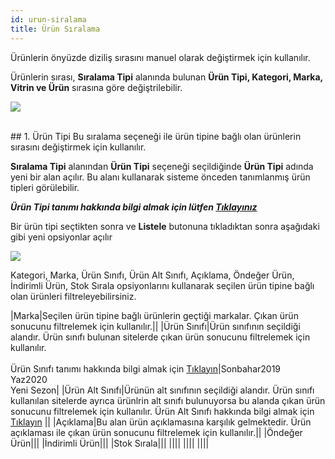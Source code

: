 ```yaml
---
id: urun-siralama
title: Ürün Sıralama
---
```


Ürünlerin önyüzde diziliş sırasını manuel olarak değiştirmek için kullanılır.

Ürünlerin sırası, **Sıralama Tipi** alanında bulunan **Ürün Tipi, Kategori, Marka, Vitrin ve Ürün** sırasına göre değiştrilebilir. 

![](https://snag.gy/NZzYib.jpg)

<br>
## 1. Ürün Tipi
Bu sıralama seçeneği ile ürün tipine bağlı olan ürünlerin sırasını değiştirmek için kullanılır. 

**Sıralama Tipi** alanından **Ürün Tipi** seçeneği seçildiğinde **Ürün Tipi** adında yeni bir alan açılır. Bu alanı kullanarak sisteme önceden tanımlanmış ürün tipleri görülebilir.

***Ürün Tipi tanımı hakkında bilgi almak için lütfen [Tıklayınız](#)***

Bir ürün tipi seçtikten sonra ve **Listele** butonuna tıkladıktan sonra aşağıdaki gibi yeni opsiyonlar açılır



![](https://snag.gy/1douUe.jpg)

Kategori, Marka, Ürün Sınıfı, Ürün Alt Sınıfı, Açıklama, Öndeğer Ürün, İndirimli Ürün, Stok Sırala opsiyonlarını kullanarak seçilen ürün tipine bağlı olan ürünleri filtreleyebilirsiniz.
<br>




|Marka|Seçilen ürün tipine bağlı ürünlerin geçtiği markalar. Çıkan ürün sonucunu filtrelemek için kullanılır.||
|Ürün Sınıfı|Ürün sınıfının seçildiği alandır. Ürün sınıfı bulunan sitelerde çıkan ürün sonucunu filtrelemek için kullanılır.<br><br>Ürün Sınıfı tanımı hakkında bilgi almak için [Tıklayın](#)|Sonbahar2019<br>Yaz2020<br>Yeni Sezon|
|Ürün Alt Sınıfı|Ürünün alt sınıfının seçildiği alandır. Ürün sınıfı kullanılan sitelerde ayrıca ürünlrin alt sınıfı bulunuyorsa bu alanda çıkan ürün sonucunu filtrelemek için kullanılır. Ürün Alt Sınıfı hakkında bilgi almak için [Tıklayın](#) ||
|Açıklama|Bu alan ürün açıklamasına karşılık gelmektedir. Ürün açıklaması ile çıkan ürün sonucunu filtrelemek için kullanılır.||
|Öndeğer Ürün|||
|İndirimli Ürün|||
|Stok Sırala|||
||||
||||
||||
